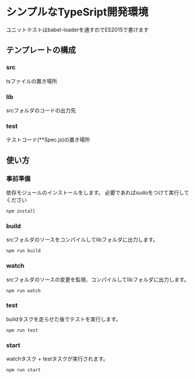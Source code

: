 # シンプルなTypeSript開発環境

ユニットテストはbabel-loaderを通すのでES2015で書けます

## テンプレートの構成

### src

tsファイルの置き場所

### lib

srcフォルダのコードの出力先

### test

テストコード(**Spec.js)の置き場所

## 使い方

### 事前準備

依存モジュールのインストールをします。
必要であればsudoをつけて実行してください

```
npm install
```

### build

srcフォルダのソースをコンパイルしてlibフォルダに出力します。

```
npm run build
```

### watch

srcフォルダのソースの変更を監視、コンパイルしてlibフォルダに出力します。

```
npm run watch
```

### test

buildタスクを走らせた後でテストを実行します。

```
npm run test
```

### start

watchタスク + testタスクが実行されます。

```
npm run start
```
